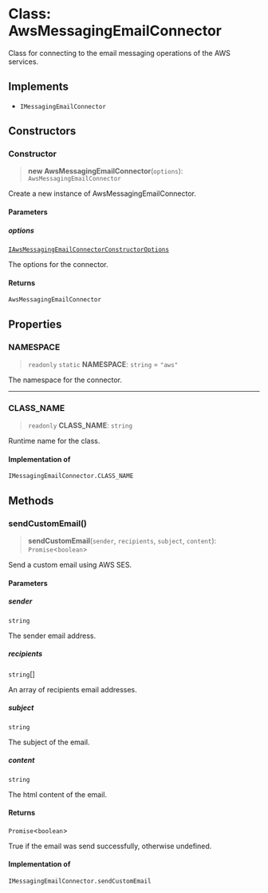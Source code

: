 # Class: AwsMessagingEmailConnector

Class for connecting to the email messaging operations of the AWS services.

## Implements

- `IMessagingEmailConnector`

## Constructors

### Constructor

> **new AwsMessagingEmailConnector**(`options`): `AwsMessagingEmailConnector`

Create a new instance of AwsMessagingEmailConnector.

#### Parameters

##### options

[`IAwsMessagingEmailConnectorConstructorOptions`](../interfaces/IAwsMessagingEmailConnectorConstructorOptions.md)

The options for the connector.

#### Returns

`AwsMessagingEmailConnector`

## Properties

### NAMESPACE

> `readonly` `static` **NAMESPACE**: `string` = `"aws"`

The namespace for the connector.

***

### CLASS\_NAME

> `readonly` **CLASS\_NAME**: `string`

Runtime name for the class.

#### Implementation of

`IMessagingEmailConnector.CLASS_NAME`

## Methods

### sendCustomEmail()

> **sendCustomEmail**(`sender`, `recipients`, `subject`, `content`): `Promise`\<`boolean`\>

Send a custom email using AWS SES.

#### Parameters

##### sender

`string`

The sender email address.

##### recipients

`string`[]

An array of recipients email addresses.

##### subject

`string`

The subject of the email.

##### content

`string`

The html content of the email.

#### Returns

`Promise`\<`boolean`\>

True if the email was send successfully, otherwise undefined.

#### Implementation of

`IMessagingEmailConnector.sendCustomEmail`
